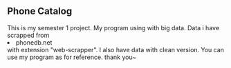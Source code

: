 <h2>Phone Catalog</h2>
This is my semester 1 project.
My program using with big data. 
Data i have scrapped from <li>phonedb.net</li> with extension "web-scrapper". I also have data with clean version.
You can use my program as for reference.
thank you~
